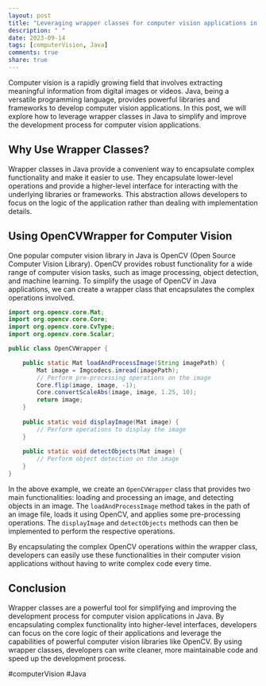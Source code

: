 ```yaml
---
layout: post
title: "Leveraging wrapper classes for computer vision applications in Java"
description: " "
date: 2023-09-14
tags: [computerVision, Java]
comments: true
share: true
---
```


Computer vision is a rapidly growing field that involves extracting meaningful information from digital images or videos. Java, being a versatile programming language, provides powerful libraries and frameworks to develop computer vision applications. In this post, we will explore how to leverage wrapper classes in Java to simplify and improve the development process for computer vision applications.

## Why Use Wrapper Classes?

Wrapper classes in Java provide a convenient way to encapsulate complex functionality and make it easier to use. They encapsulate lower-level operations and provide a higher-level interface for interacting with the underlying libraries or frameworks. This abstraction allows developers to focus on the logic of the application rather than dealing with implementation details.

## Using OpenCVWrapper for Computer Vision

One popular computer vision library in Java is OpenCV (Open Source Computer Vision Library). OpenCV provides robust functionality for a wide range of computer vision tasks, such as image processing, object detection, and machine learning. To simplify the usage of OpenCV in Java applications, we can create a wrapper class that encapsulates the complex operations involved.

```java
import org.opencv.core.Mat;
import org.opencv.core.Core;
import org.opencv.core.CvType;
import org.opencv.core.Scalar;

public class OpenCVWrapper {

    public static Mat loadAndProcessImage(String imagePath) {
        Mat image = Imgcodecs.imread(imagePath);
        // Perform pre-processing operations on the image
        Core.flip(image, image, -1);
        Core.convertScaleAbs(image, image, 1.25, 10);
        return image;
    }
    
    public static void displayImage(Mat image) {
        // Perform operations to display the image
    }
    
    public static void detectObjects(Mat image) {
        // Perform object detection on the image
    }
}
```

In the above example, we create an `OpenCVWrapper` class that provides two main functionalities: loading and processing an image, and detecting objects in an image. The `loadAndProcessImage` method takes in the path of an image file, loads it using OpenCV, and applies some pre-processing operations. The `displayImage` and `detectObjects` methods can then be implemented to perform the respective operations.

By encapsulating the complex OpenCV operations within the wrapper class, developers can easily use these functionalities in their computer vision applications without having to write complex code every time.

## Conclusion

Wrapper classes are a powerful tool for simplifying and improving the development process for computer vision applications in Java. By encapsulating complex functionality into higher-level interfaces, developers can focus on the core logic of their applications and leverage the capabilities of powerful computer vision libraries like OpenCV. By using wrapper classes, developers can write cleaner, more maintainable code and speed up the development process.

#computerVision #Java